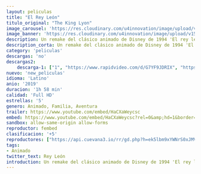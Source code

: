 ```yaml
---
layout: peliculas
title: "El Rey León"
titulo_original: "The King Lyon"
image_carousel: 'https://res.cloudinary.com/u4innovation/image/upload/v1563515824/leon-poster-min_ht0vlc.jpg'
image_banner: 'https://res.cloudinary.com/u4innovation/image/upload/v1563515825/leon-banner-min_mbib1p.jpg'
description: Un remake del clásico animado de Disney de 1994 'El rey león' que estará dirigido por Jon Favreu. Simba (Donald Glover) es el hijo del rey de los leones, Mufasa, y heredero de todo el reino. Pero cuando su padre es brutalmente asesinado por su tío Scar, decidirá huir, dejando vía libre para que su tío tome el puesto de su padre como líder de la manada. En su camino, Simba se encuentra con el suricato Timón y el jabalí Pumba, que le enseñarán a vivir la vida sin preocupaciones. Pero el joven león se verá obligado a decidir entre su vida libre de problemas o su destino como rey.
description_corta: Un remake del clásico animado de Disney de 1994 'El rey león' que estará dirigido por Jon Favreu. Simba (Donald Glover) es el hijo del rey de los leones, Mufasa, y heredero de todo el reino. Pero cuando su padre es brutalmente asesinado por...
category: 'peliculas'
descargas: 'no'
descargas2:
    descarga-1: ["1", "https://www.rapidvideo.com/d/G7YF9JDRIX", "https://www.google.com/s2/favicons?domain=openload.co","OpenLoad","https://res.cloudinary.com/imbriitneysam/image/upload/v1541473684/mexico.png", "Latino", "TS-Screener"]
nuevo: 'new_peliculas'
idioma: 'Latino'
anio: '2019'
duracion: '1h 58 min'
calidad: 'Full HD'
estrellas: '5'
genero: Animado, Familia, Aventura
trailer: https://www.youtube.com/embed/HaCXaWeycsc
embed: https://www.youtube.com/embed/HaCXaWeycsc?rel=0&amp;hd=1&border=0&wmode=opaque&enablejsapi=1&modestbranding=1&controls=1&showinfo=1
sandbox: allow-same-origin allow-forms
reproductor: fembed
clasificacion: '+5'
reproductores: ["https://api.cuevana3.io/rr/gd.php?h=ek5lbm9xYWNrS0xJMVp5b21KREk0dFBLbjVkaHhkRGdrOG1jbnBpUnhhS1Z6bjE4aDh5NXU1V3VvSG1mcEplODJkVjhtM25TcUxmTnQ2eHBncG5JcWNpU3FadVkyUT09"]
tags:
- Animado
twitter_text: Rey León
introduction: Un remake del clásico animado de Disney de 1994 'El rey león' que estará dirigido por Jon Favreu. Simba (Donald Glover) es el hijo del rey de los leones, Mufasa, y heredero de todo el reino. Pero cuando su padre es brutalmente asesinado por...
---
```












